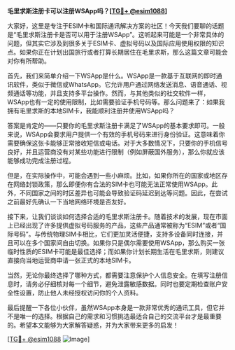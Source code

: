 **毛里求斯注册卡可以注册WSApp吗？[[TG💪+ @esim1088](https://t.me/s/esim1088)]**

大家好，这里是专注于ESIM卡和国际通讯解决方案的社区！今天我们要聊的话题是“毛里求斯注册卡是否可以用于注册WSApp”。这听起来可能是一个非常具体的问题，但其实它涉及到很多关于ESIM卡、虚拟号码以及国际应用使用权限的知识点。如果你正在计划出国旅行或者打算长期居住在毛里求斯，那么这篇文章可能会对你有所帮助。

首先，我们来简单介绍一下WSApp是什么。WSApp是一款基于互联网的即时通讯软件，类似于微信或WhatsApp。它允许用户通过网络发送消息、语音通话、视频通话等功能，并且支持多平台操作。然而，与其他类似的社交软件一样，WSApp也有一定的使用限制，比如需要验证手机号码等。那么问题来了：如果我拥有毛里求斯的本地SIM卡，我能顺利注册并使用WSApp吗？

答案是肯定的——只要你的毛里求斯注册卡满足了WSApp的基本要求即可。一般来说，WSApp会要求用户提供一个有效的手机号码来进行身份验证。这意味着你需要确保这张卡能够正常接收短信或电话。对于大多数情况下，只要你的手机信号良好，并且运营商没有对某些功能进行限制（例如屏蔽国外服务），那么你就应该能够成功完成注册过程。

但是，在实际操作中，可能会遇到一些小麻烦。比如，如果你所在的国家或地区存在网络封锁政策，那么即便你有合法的SIM卡也可能无法正常使用WSApp。此外，不同国家之间的时区差异也可能会导致验证码延迟到达等问题。因此，在尝试之前最好先确认一下当地网络环境是否友好。

接下来，让我们谈谈如何选择合适的毛里求斯注册卡。随着技术的发展，现在市面上已经出现了许多提供虚拟号码服务的产品，这些产品通常被称为“ESIM”或者“国际号码”。与传统物理SIM卡相比，它们更加灵活便捷，支持多设备同时连接，并且可以在多个国家间自由切换。如果你只是偶尔需要使用WSApp，那么购买一张临时性质的ESIM卡可能是最佳选择；而如果你计划长期生活在毛里求斯，则建议直接向当地运营商申请一张正式的本地SIM卡。

当然，无论你最终选择了哪种方式，都需要注意保护个人信息安全。在填写注册信息时，请务必仔细核对每一个细节，避免泄露敏感数据。同时也要定期检查账户安全性设置，防止他人未经授权访问你的个人资料。

最后提醒一下各位小伙伴，虽然WSApp本身是一款非常优秀的通讯工具，但它并不是唯一的选择。根据自己的需求和习惯挑选最适合自己的交流平台才是最重要的。希望本文能够为大家解答疑惑，并为大家带来更多的启发！

[[TG💪+ @esim1088](https://t.me/s/esim1088) ![Image](https://i.postimg.cc/4NQfJmqS/Snipaste-2025-05-13-00-14-12.png)]